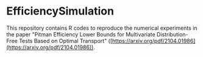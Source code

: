 # EfficiencySimulation
This repository contains R codes to reproduce the numerical experiments in the paper "Pitman Efficiency Lower Bounds for Multivariate Distribution-Free Tests Based on Optimal Transport" ([https://arxiv.org/pdf/2104.01986](https://arxiv.org/pdf/2104.01986)).
